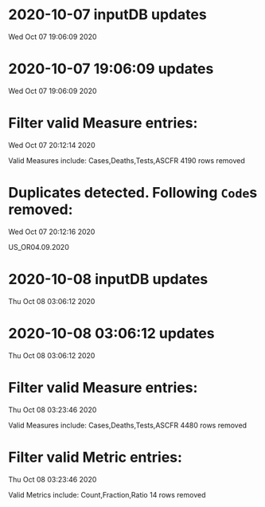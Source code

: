 
# 2020-10-07 inputDB updates 
 Wed Oct 07 19:06:09 2020 


# 2020-10-07 19:06:09 updates 
 Wed Oct 07 19:06:09 2020 


# Filter valid Measure entries: 
 Wed Oct 07 20:12:14 2020 

Valid Measures include: Cases,Deaths,Tests,ASCFR
 4190 rows removed
# Duplicates detected. Following `Code`s removed: 
 Wed Oct 07 20:12:16 2020 

US_OR04.09.2020
# 2020-10-08 inputDB updates 
 Thu Oct 08 03:06:12 2020 


# 2020-10-08 03:06:12 updates 
 Thu Oct 08 03:06:12 2020 


# Filter valid Measure entries: 
 Thu Oct 08 03:23:46 2020 

Valid Measures include: Cases,Deaths,Tests,ASCFR
 4480 rows removed
# Filter valid Metric entries: 
 Thu Oct 08 03:23:46 2020 

Valid Metrics include: Count,Fraction,Ratio
 14 rows removed